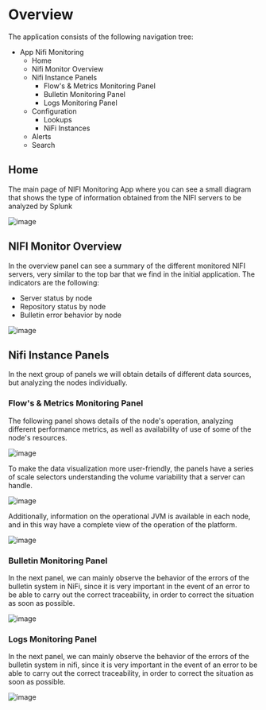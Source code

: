 # Overview

The application consists of the following navigation tree:

- App Nifi Monitoring
    - Home
    - Nifi Monitor Overview
    - Nifi Instance Panels
        - Flow's & Metrics Monitoring Panel
        - Bulletin Monitoring Panel
        - Logs Monitoring Panel
    - Configuration
        - Lookups
        - NiFi Instances
    - Alerts
    - Search

## Home

The main page of NIFI Monitoring App where you can see a small diagram that shows the type of information obtained from the NIFI servers to be analyzed by Splunk

![image](/assets/images/splunk/nifi_home.png)

## NIFI Monitor Overview

In the overview panel can see a summary of the different monitored NIFI servers, very similar to the top bar that we find in the initial application. The indicators are the following:

- Server status by node
- Repository status by node
- Bulletin error behavior by node

![image](/assets/images/splunk/nifi_overview.png)

## Nifi Instance Panels

In the next group of panels we will obtain details of different data sources, but analyzing the nodes individually.

### Flow's & Metrics Monitoring Panel

The following panel shows details of the node's operation, analyzing different performance metrics, as well as availability of use of some of the node's resources.

![image](/assets/images/splunk/monitoring_panel.png)

To make the data visualization more user-friendly, the panels have a series of scale selectors understanding the volume variability that a server can handle.

![image](/assets/images/splunk/behaviour_overtime_1.png)

Additionally, information on the operational JVM is available in each node, and in this way have a complete view of the operation of the platform.

![image](/assets/images/splunk/behaviour_overtime_2.png)

### Bulletin Monitoring Panel

In the next panel, we can mainly observe the behavior of the errors of the bulletin system in NiFi, since it is very important in the event of an error to be able to carry out the correct traceability, in order to correct the situation as soon as possible.

![image](/assets/images/splunk/bulletin_panel.png)

### Logs Monitoring Panel

In the next panel, we can mainly observe the behavior of the errors of the bulletin system in nifi, since it is very important in the event of an error to be able to carry out the correct traceability, in order to correct the situation as soon as possible.

![image](/assets/images/splunk/logs_panel.png)
